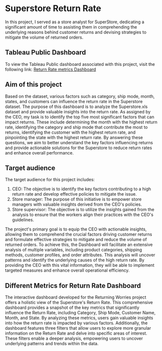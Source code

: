 # Superstore Return Rate
In this project, I served as a store analyst for SuperStore, dedicating a significant amount of time to assisting them in comprehending the underlying reasons behind customer returns and devising strategies to mitigate the volume of returned orders.

## Tableau Public Dashboard
To view the Tableau Public dashboard associated with this project, visit the following link:
[Return Rate metrics Dashboard](https://public.tableau.com/views/ProjectReturningWorries/DifferentmetricsforReturnrate?:language=en-US&publish=yes&:display_count=n&:origin=viz_share_link)

## Aim of this project
Based on the dataset, various factors such as category, ship mode, month, states, and customers can influence the return rate in the Superstore dataset. The purpose of this dashboard is to analyze the Superstore.xls dataset and provide valuable insights into the return rate. As assigned by the CEO, my task is to identify the top five most significant factors that can impact returns. These include determining the month with the highest return rate, identifying the category and ship mode that contribute the most to returns, identifying the customer with the highest return rate, and pinpointing the state with the highest return rate. By answering these questions, we aim to better understand the key factors influencing returns and provide actionable solutions for the Superstore to reduce return rates and enhance overall performance.
 ## Target audience
 The target audience for this project includes:
1. CEO: The objective is to identify the key factors contributing to a high return rate and develop effective policies to mitigate the issue.
2.	Store manager: The purpose of this initiative is to empower store managers with valuable insights derived from the CEO's policies.
3.	Store supervisor: The objective is to utilize the insights gained from the analysis to ensure that the workers align their practices with the CEO's guidelines.

The project's primary goal is to equip the CEO with actionable insights, allowing them to comprehend the crucial factors driving customer returns and formulate effective strategies to mitigate and reduce the volume of returned orders. To achieve this, the Dashboard will facilitate an extensive analysis of multiple variables, including product categories, shipping methods, customer profiles, and order attributes. This analysis will uncover patterns and identify the underlying causes of the high return rate. By providing the CEO with this vital information, they will be able to implement targeted measures and enhance overall operational efficiency.

## Different Metrics for Return Rate Dashboard

The interactive dashboard developed for the Returning Worries project offers a holistic view of the Superstore's Return Rate. This comprehensive dashboard provides a snapshot of the key metrics that significantly influence the Return Rate, including Category, Ship Mode, Customer Name, Month, and State. By analyzing these metrics, users gain valuable insights into how the return rate is impacted by various factors. Additionally, the dashboard features three filters that allow users to explore more granular information on the Return Rate and delve into specific areas of interest. These filters enable a deeper analysis, empowering users to uncover underlying patterns and trends within the data.
 
 
